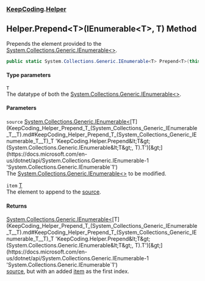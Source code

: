 ### [KeepCoding](KeepCoding.md 'KeepCoding').[Helper](KeepCoding_Helper.md 'KeepCoding.Helper')
## Helper.Prepend&lt;T&gt;(IEnumerable&lt;T&gt;, T) Method
Prepends the element provided to the [System.Collections.Generic.IEnumerable&lt;&gt;](https://docs.microsoft.com/en-us/dotnet/api/System.Collections.Generic.IEnumerable-1 'System.Collections.Generic.IEnumerable`1').  
```csharp
public static System.Collections.Generic.IEnumerable<T> Prepend<T>(this System.Collections.Generic.IEnumerable<T> source, T item);
```
#### Type parameters
<a name='KeepCoding_Helper_Prepend_T_(System_Collections_Generic_IEnumerable_T__T)_T'></a>
`T`  
The datatype of both the [System.Collections.Generic.IEnumerable&lt;&gt;](https://docs.microsoft.com/en-us/dotnet/api/System.Collections.Generic.IEnumerable-1 'System.Collections.Generic.IEnumerable`1').
  
#### Parameters
<a name='KeepCoding_Helper_Prepend_T_(System_Collections_Generic_IEnumerable_T__T)_source'></a>
`source` [System.Collections.Generic.IEnumerable&lt;](https://docs.microsoft.com/en-us/dotnet/api/System.Collections.Generic.IEnumerable-1 'System.Collections.Generic.IEnumerable`1')[T](KeepCoding_Helper_Prepend_T_(System_Collections_Generic_IEnumerable_T__T).md#KeepCoding_Helper_Prepend_T_(System_Collections_Generic_IEnumerable_T__T)_T 'KeepCoding.Helper.Prepend&lt;T&gt;(System.Collections.Generic.IEnumerable&lt;T&gt;, T).T')[&gt;](https://docs.microsoft.com/en-us/dotnet/api/System.Collections.Generic.IEnumerable-1 'System.Collections.Generic.IEnumerable`1')  
The [System.Collections.Generic.IEnumerable&lt;&gt;](https://docs.microsoft.com/en-us/dotnet/api/System.Collections.Generic.IEnumerable-1 'System.Collections.Generic.IEnumerable`1') to be modified.
  
<a name='KeepCoding_Helper_Prepend_T_(System_Collections_Generic_IEnumerable_T__T)_item'></a>
`item` [T](KeepCoding_Helper_Prepend_T_(System_Collections_Generic_IEnumerable_T__T).md#KeepCoding_Helper_Prepend_T_(System_Collections_Generic_IEnumerable_T__T)_T 'KeepCoding.Helper.Prepend&lt;T&gt;(System.Collections.Generic.IEnumerable&lt;T&gt;, T).T')  
The element to append to the [source](KeepCoding_Helper_Prepend_T_(System_Collections_Generic_IEnumerable_T__T).md#KeepCoding_Helper_Prepend_T_(System_Collections_Generic_IEnumerable_T__T)_source 'KeepCoding.Helper.Prepend&lt;T&gt;(System.Collections.Generic.IEnumerable&lt;T&gt;, T).source').
  
#### Returns
[System.Collections.Generic.IEnumerable&lt;](https://docs.microsoft.com/en-us/dotnet/api/System.Collections.Generic.IEnumerable-1 'System.Collections.Generic.IEnumerable`1')[T](KeepCoding_Helper_Prepend_T_(System_Collections_Generic_IEnumerable_T__T).md#KeepCoding_Helper_Prepend_T_(System_Collections_Generic_IEnumerable_T__T)_T 'KeepCoding.Helper.Prepend&lt;T&gt;(System.Collections.Generic.IEnumerable&lt;T&gt;, T).T')[&gt;](https://docs.microsoft.com/en-us/dotnet/api/System.Collections.Generic.IEnumerable-1 'System.Collections.Generic.IEnumerable`1')  
[source](KeepCoding_Helper_Prepend_T_(System_Collections_Generic_IEnumerable_T__T).md#KeepCoding_Helper_Prepend_T_(System_Collections_Generic_IEnumerable_T__T)_source 'KeepCoding.Helper.Prepend&lt;T&gt;(System.Collections.Generic.IEnumerable&lt;T&gt;, T).source'), but with an added [item](KeepCoding_Helper_Prepend_T_(System_Collections_Generic_IEnumerable_T__T).md#KeepCoding_Helper_Prepend_T_(System_Collections_Generic_IEnumerable_T__T)_item 'KeepCoding.Helper.Prepend&lt;T&gt;(System.Collections.Generic.IEnumerable&lt;T&gt;, T).item') as the first index.
